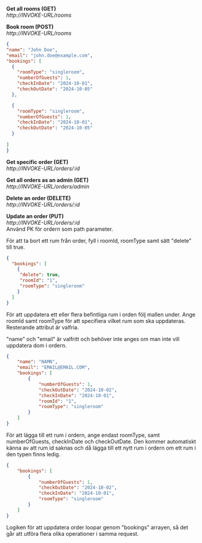 

 **Get all rooms (GET)**  
  *http://INVOKE-URL/rooms*

 **Book room (POST)**  
  *http://INVOKE-URL/rooms*
  ```JSON
  {
  "name": "John Doe",
  "email": "john.doe@example.com",
  "bookings": [
    {
      "roomType": "singleroom",
      "numberOfGuests": 1,
      "checkInDate": "2024-10-01",
      "checkOutDate": "2024-10-05"
    },

    {
      "roomType": "singleroom",
      "numberOfGuests": 1,
      "checkInDate": "2024-10-01",
      "checkOutDate": "2024-10-05"
    }
    
  ]
  }
  ```

  **Get specific order (GET)**  
*http://INVOKE-URL/orders/:id*

  **Get all orders as an admin (GET)**  
*http://INVOKE-URL/orders/admin*

  **Delete an order (DELETE)**  
*http://INVOKE-URL/orders/:id*

  **Update an order (PUT)**  
*http://INVOKE-URL/orders/:id*  
Använd PK för ordern som path parameter.  

För att ta bort ett rum från order, fyll i roomId, roomType samt sätt "delete" till true.
```JSON
{
  "bookings": [
    {
     "delete": true,                    
     "roomId": "1",
     "roomType": "singleroom"
    }             
  ]
}
```
 
För att uppdatera ett eller flera befintliga rum i orden följ mallen under. Ange roomId samt roomType för att specifiera vilket rum som ska uppdateras. Resterande attribut är valfria.  

"name" och "email" är valfritt och behöver inte anges om man inte vill uppdatera dom i ordern.
```JSON
{
    "name": "NAMN",
    "email": "EMAIL@EMAIL.COM",
    "bookings": [
        {
            "numberOfGuests": 1,
            "checkOutDate": "2024-10-02",
            "checkInDate": "2024-10-01",
            "roomId": "1",
            "roomType": "singleroom"
        }
    ]
}
```

För att lägga till ett rum i ordern, ange endast roomType, samt numberOfGuests, checkInDate och checkOutDate. Den kommer automatiskt känna av att rum id saknas och då lägga till ett nytt rum i ordern om ett rum i den typen finns ledig.
```JSON
{
    "bookings": [
        {
            "numberOfGuests": 1,
            "checkOutDate": "2024-10-02",
            "checkInDate": "2024-10-01",
            "roomType": "singleroom"
        }
    ]
}
```

Logiken för att uppdatera order loopar genom "bookings" arrayen, så det går att utföra flera olika operationer i samma request. 
